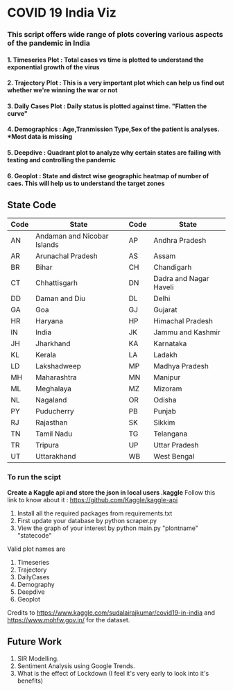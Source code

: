 # COVID 19 India Viz #
### This script offers wide range of plots  covering various aspects of  the pandemic in India ###
#### 1. Timeseries Plot : Total cases vs time is plotted to understand the exponential growth of the virus ####
#### 2. Trajectory Plot : This is a very important plot which can help us find out whether we're winning the war or not ####
#### 3. Daily Cases Plot : Daily status is plotted against time. "Flatten the curve" ####
#### 4. Demographics : Age,Tranmission Type,Sex of the patient is analyses. *Most data is missing ####
#### 5. Deepdive : Quadrant plot to analyze why certain states are failing with testing and controlling the pandemic ####
#### 6. Geoplot : State and distrct wise geographic heatmap of number of caes. This will help us to understand the target zones ####

## State Code ##

| Code | State | Code | State |
| ---- | ---- | ---- | ---- |
| AN | Andaman and Nicobar Islands | AP | Andhra Pradesh |
| AR | Arunachal Pradesh | AS | Assam |
| BR | Bihar | CH | Chandigarh |
| CT | Chhattisgarh | DN | Dadra and Nagar Haveli |
| DD | Daman and Diu | DL | Delhi |
| GA | Goa | GJ | Gujarat |
| HR | Haryana | HP | Himachal Pradesh |
| IN | India | JK | Jammu and Kashmir |
| JH | Jharkhand | KA | Karnataka |
| KL | Kerala | LA | Ladakh |
| LD | Lakshadweep | MP | Madhya Pradesh |
| MH | Maharashtra | MN | Manipur |
| ML | Meghalaya | MZ | Mizoram |
| NL | Nagaland | OR | Odisha |
| PY | Puducherry | PB | Punjab |
| RJ | Rajasthan | SK | Sikkim |
| TN | Tamil Nadu | TG | Telangana |
| TR | Tripura | UP | Uttar Pradesh |
| UT | Uttarakhand | WB | West Bengal |

### To run the scipt ###
**Create a Kaggle api and store the json in local users .kaggle**
 Follow this link to know about it : https://github.com/Kaggle/kaggle-api

1. Install all the required packages from requirements.txt
2. First update your database by python scraper.py 
3. View the graph of your interest by python main.py "plontname" "statecode" 

Valid plot names are 
1. Timeseries
2. Trajectory
3. DailyCases
4. Demography
5. Deepdive
6. Geoplot

Credits to https://www.kaggle.com/sudalairajkumar/covid19-in-india and https://www.mohfw.gov.in/ for the dataset. 

## Future Work ##
1. SIR Modelling.
2. Sentiment Analysis using Google Trends. 
3. What is the effect of Lockdown (I feel it's very early to look into it's benefits)
